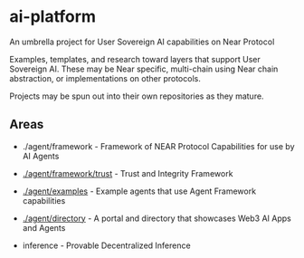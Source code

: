 # ai-platform
An umbrella project for User Sovereign AI capabilities on Near Protocol

Examples, templates, and research toward layers that support User Sovereign AI. 
These may be Near specific, multi-chain using Near chain abstraction, or implementations on other protocols. 

Projects may be spun out into their own repositories as they mature.

## Areas
 * ./agent/framework - Framework of NEAR Protocol Capabilities for use by AI Agents
 * [./agent/framework/trust](agent/framework/trust) - Trust and Integrity Framework
 * [./agent/examples](agent/examples) - Example agents that use Agent Framework capabilities
 * [./agent/directory](agent/directory) - A portal and directory that showcases Web3 AI Apps and Agents


 * inference - Provable Decentralized Inference

